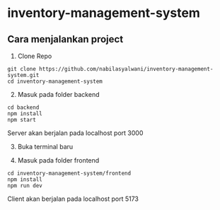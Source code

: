 # inventory-management-system

## Cara menjalankan project

1. Clone Repo

```
git clone https://github.com/nabilasyalwani/inventory-management-system.git
cd inventory-management-system
```

2. Masuk pada folder backend

```
cd backend
npm install
npm start
```
Server akan berjalan pada localhost port 3000

3. Buka terminal baru 

4. Masuk pada folder frontend

```
cd inventory-management-system/frontend
npm install
npm run dev
```
Client akan berjalan pada localhost port 5173
